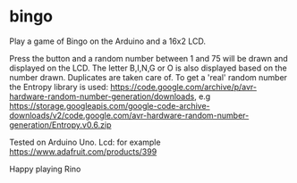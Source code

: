 # bingo

Play a game of Bingo on the Arduino and a 16x2 LCD.

Press the button and a random number between 1 and 75
will be drawn and displayed on the LCD. The letter B,I,N,G or O
is also displayed based on the number drawn. Duplicates are taken 
care of. To get a 'real' random number the Entropy library is used:
https://code.google.com/archive/p/avr-hardware-random-number-generation/downloads, 
e.g https://storage.googleapis.com/google-code-archive-downloads/v2/code.google.com/avr-hardware-random-number-generation/Entropy.v0.6.zip


Tested on Arduino Uno.
Lcd: for example https://www.adafruit.com/products/399

 
Happy playing
Rino

